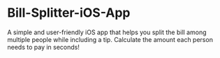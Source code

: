 # Bill-Splitter-iOS-App
A simple and user-friendly iOS app that helps you split the bill among multiple people while including a tip. Calculate the amount each person needs to pay in seconds!
